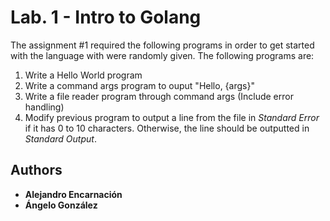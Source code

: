 # Lab. 1 - Intro to Golang

The assignment #1 required the following programs in order to get started with the language with were randomly given. The following programs are: 

1. Write a Hello World program
2.  Write a command args program to ouput "Hello, {args}"
3. Write a file reader program through command args (Include error handling)
4. Modify previous program to output a line from the file in *Standard Error* if it has 0 to 10 characters. Otherwise, the line should be outputted in *Standard Output*. 

## Authors

* **Alejandro Encarnación**
* **Ángelo González**
